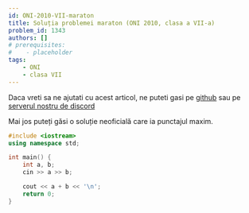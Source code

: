 ```yaml
---
id: ONI-2010-VII-maraton
title: Soluția problemei maraton (ONI 2010, clasa a VII-a)
problem_id: 1343
authors: []
# prerequisites:
#    - placeholder
tags:
    - ONI
    - clasa VII
---
```


Daca vreti sa ne ajutati cu acest articol, ne puteti gasi pe [github](https://github.com/roalgo-discord/arhiva-educationala) sau pe [serverul nostru de discord](https://discord.gg/vdDRSmg3fC)

Mai jos puteți găsi o soluție neoficială care ia punctajul maxim.

```cpp
#include <iostream>
using namespace std;

int main() {
    int a, b;
    cin >> a >> b;

    cout << a + b << '\n';
    return 0;
}
```
